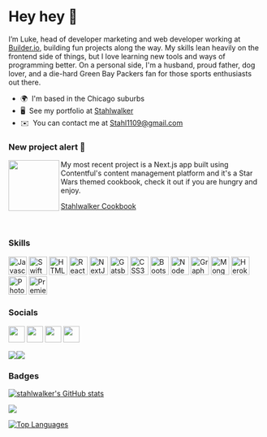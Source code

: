 Hey hey 👋
===========================

I’m Luke, head of developer marketing and web developer working at [Builder.io](https://www.builder.io/), building fun projects along the way. My skills lean heavily on the frontend side of things, but I love learning new tools and ways of programming better. On a personal side, I'm a husband, proud father, dog lover, and a die-hard Green Bay Packers fan for those sports enthusiasts out there.

* 🌍  I'm based in the Chicago suburbs
* 🖥️  See my portfolio at [Stahlwalker](http://stahlwalker.org/)
* ✉️  You can contact me at [Stahl1109@gmail.com](mailto:Stahl1109@gmail.com)

### New project alert 🚨

<img align="left" width="100" height="100" src="https://cookblog.vercel.app/images/Star_wars_Lightsaber_utensils.png">
My most recent project is a Next.js app built using Contentful's content management platform and it's a Star Wars themed cookbook, check it out if you are hungry and enjoy.

[Stahlwalker Cookbook](https://cookblog.vercel.app/)

<br>

### Skills

<p align="left">
<a href="https://developer.mozilla.org/en-US/docs/Web/JavaScript" target="_blank" rel="noreferrer"><img src="https://raw.githubusercontent.com/danielcranney/readme-generator/main/public/icons/skills/javascript-colored.svg" width="36" height="36" alt="Javascript" /></a>
<a href="https://developer.apple.com/swift/" target="_blank" rel="noreferrer"><img src="https://raw.githubusercontent.com/danielcranney/readme-generator/main/public/icons/skills/swift-colored.svg" width="36" height="36" alt="Swift" /></a>
<a href="https://developer.mozilla.org/en-US/docs/Glossary/HTML5" target="_blank" rel="noreferrer"><img src="https://raw.githubusercontent.com/danielcranney/readme-generator/main/public/icons/skills/html5-colored.svg" width="36" height="36" alt="HTML5" /></a>
<a href="https://reactjs.org/" target="_blank" rel="noreferrer"><img src="https://raw.githubusercontent.com/danielcranney/readme-generator/main/public/icons/skills/react-colored.svg" width="36" height="36" alt="React" /></a>
<a href="https://nextjs.org/docs" target="_blank" rel="noreferrer"><img src="https://raw.githubusercontent.com/danielcranney/readme-generator/main/public/icons/skills/nextjs-colored.svg" width="36" height="36" alt="NextJs" /></a>
<a href="https://www.gatsbyjs.com/" target="_blank" rel="noreferrer"><img src="https://raw.githubusercontent.com/danielcranney/readme-generator/main/public/icons/skills/gatsby-colored.svg" width="36" height="36" alt="Gatsby" /></a>
<a href="https://www.w3.org/TR/CSS/#css" target="_blank" rel="noreferrer"><img src="https://raw.githubusercontent.com/danielcranney/readme-generator/main/public/icons/skills/css3-colored.svg" width="36" height="36" alt="CSS3" /></a>
<a href="https://getbootstrap.com/" target="_blank" rel="noreferrer"><img src="https://raw.githubusercontent.com/danielcranney/readme-generator/main/public/icons/skills/bootstrap-colored.svg" width="36" height="36" alt="Bootstrap" /></a>
<a href="https://nodejs.org/en/" target="_blank" rel="noreferrer"><img src="https://raw.githubusercontent.com/danielcranney/readme-generator/main/public/icons/skills/nodejs-colored.svg" width="36" height="36" alt="NodeJS" /></a>
<a href="https://graphql.org/" target="_blank" rel="noreferrer"><img src="https://raw.githubusercontent.com/danielcranney/readme-generator/main/public/icons/skills/graphql-colored.svg" width="36" height="36" alt="GraphQL" /></a>
<a href="https://www.mongodb.com/" target="_blank" rel="noreferrer"><img src="https://raw.githubusercontent.com/danielcranney/readme-generator/main/public/icons/skills/mongodb-colored.svg" width="36" height="36" alt="MongoDB" /></a>
<a href="https://www.heroku.com/" target="_blank" rel="noreferrer"><img src="https://raw.githubusercontent.com/danielcranney/readme-generator/main/public/icons/skills/heroku-colored.svg" width="36" height="36" alt="Heroku" /></a>
<a href="https://www.adobe.com/uk/products/photoshop.html" target="_blank" rel="noreferrer"><img src="https://raw.githubusercontent.com/danielcranney/readme-generator/main/public/icons/skills/photoshop-colored.svg" width="36" height="36" alt="Photoshop" /></a>
<a href="https://www.adobe.com/uk/products/premiere.html" target="_blank" rel="noreferrer"><img src="https://raw.githubusercontent.com/danielcranney/readme-generator/main/public/icons/skills/premierepro-colored.svg" width="36" height="36" alt="Premiere Pro" /></a>
</p>

### Socials

<p align="left"> <a href="https://www.dev.to/stahlwalker" target="_blank" rel="noreferrer"><img src="https://raw.githubusercontent.com/danielcranney/readme-generator/main/public/icons/socials/devdotto.svg" width="32" height="32" /></a> <a href="https://www.linkedin.com/in/lucasstahl" target="_blank" rel="noreferrer"><img src="https://raw.githubusercontent.com/danielcranney/readme-generator/main/public/icons/socials/linkedin.svg" width="32" height="32" /></a> <a href="http://www.medium.com/@Stahlwalker" target="_blank" rel="noreferrer"><img src="https://raw.githubusercontent.com/danielcranney/readme-generator/main/public/icons/socials/medium.svg" width="32" height="32" /></a> <a href="https://www.twitter.com/lucasstahl11" target="_blank" rel="noreferrer"><img src="https://raw.githubusercontent.com/danielcranney/readme-generator/main/public/icons/socials/twitter.svg" width="32" height="32" /></a></p>

<a href="https://www.twitter.com/lucasstahl11" target="_blank" rel="noreferrer"><img
src="https://img.shields.io/twitter/follow/lucasstahl11?logo=twitter&style=for-the-badge&color=facc15&labelColor=27272a"
/></a><a href="https://www.github.com/stahlwalker" target="_blank" rel="noreferrer"><img
src="https://img.shields.io/github/followers/stahlwalker?logo=github&style=for-the-badge&color=facc15&labelColor=27272a" /></a>

### Badges

<a href="http://www.github.com/stahlwalker"><img src="https://github-readme-stats.vercel.app/api?username=stahlwalker&show_icons=true&hide=&count_private=true&title_color=14b8a6&text_color=ffffff&icon_color=facc15&bg_color=27272a&hide_border=true&show_icons=true" alt="stahlwalker's GitHub stats" /></a>

<a href="http://www.github.com/stahlwalker"><img src="https://github-readme-streak-stats.herokuapp.com/?user=stahlwalker&stroke=ffffff&background=27272a&ring=14b8a6&fire=14b8a6&currStreakNum=ffffff&currStreakLabel=14b8a6&sideNums=ffffff&sideLabels=ffffff&dates=ffffff&hide_border=true" /></a>

<a href="https://github.com/stahlwalker" align="left"><img src="https://github-readme-stats.vercel.app/api/top-langs/?username=stahlwalker&langs_count=10&title_color=14b8a6&text_color=ffffff&icon_color=facc15&bg_color=27272a&hide_border=true&locale=en&custom_title=Top%20%Languages" alt="Top Languages" /></a>

